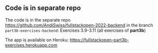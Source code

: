 ## Code is in separate repo
The code is in the separate repo
https://github.com/AndiSwiss/fullstackopen-2022-backend in the branch `part3b-exercises-backend`: Exercises 3.9-3.11 (all exercises of **part3b**)

The app is available on Heroku: https://fullstackopen-part3b-exercises.herokuapp.com
